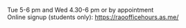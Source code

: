 
Tue 5-6 pm and Wed 4.30-6 pm or by appointment\
Online signup (students only):  https://raoofficehours.as.me/  
